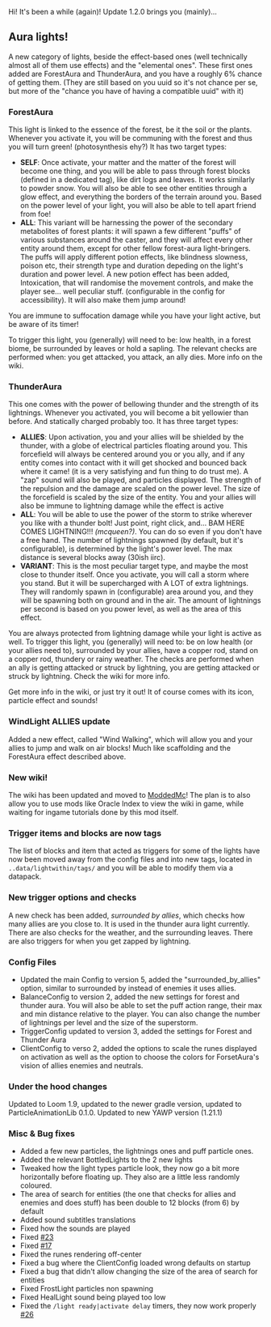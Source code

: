 Hi! It's been a while (again)! Update 1.2.0 brings you (mainly)...
## Aura lights!
A new category of lights, beside the effect-based ones (well technically almost all of them use effects) and the "elemental ones".
These first ones added are ForestAura and ThunderAura, and you have a roughly 6% chance of getting them. (They are still based on you uuid so it's not chance per se, but more of the "chance you have of having a compatible uuid" with it)

### ForestAura
This light is linked to the essence of the forest, be it the soil or the plants. Whenever you activate it, you will be communing with the forest and thus you will turn green! (photosynthesis ehy?)
It has two target types:
- **SELF**: Once activate, your matter and the matter of the forest will become one thing, and you will be able to pass through forest blocks (defined in a dedicated tag), like dirt logs and leaves. 
It works similarly to powder snow. You will also be able to see other entities through a glow effect, and everything the borders of the terrain around you.
Based on the power level of your light, you will also be able to tell apart friend from foe!
- **ALL**: This variant will be harnessing the power of the secondary metabolites of forest plants: it will spawn a few different "puffs" of various substances around the caster, and they will affect every other entity around them,
except for other fellow forest-aura light-bringers. The puffs will apply different potion effects, like blindness slowness, poison etc, their strength type and duration depeding on the light's duration and power level. A new potion effect has been added,
Intoxication, that will randomise the movement controls, and make the player see... well peculiar stuff. (configurable in the config for accessibility). It will also make them jump around!

You are immune to suffocation damage while you have your light active, but be aware of its timer!

To trigger this light, you (generally) will need to be: low health, in a forest biome, be surrounded by leaves or hold a sapling.
The relevant checks are performed when: you get attacked, you attack, an ally dies. More info on the wiki.

### ThunderAura
This one comes with the power of bellowing thunder and the strength of its lightnings. Whenever you activated, you will become a bit yellowier than before. And statically charged probably too.
It has three target types:
- **ALLIES**: Upon activation, you and your allies will be shielded by the thunder, with a globe of electrical particles floating around you. This forcefield will
always be centered around you or you ally, and if any entity comes into contact with it will get shocked and bounced back where it came! (it is a very satisfying and fun thing to do trust me). 
A "zap" sound will also be played, and particles displayed. The strength of the repulsion and the damage are scaled on the power level. The size of the forcefield is scaled by the size of the entity.
You and your allies will also be immune to lightning damage while the effect is active
- **ALL**: You will be able to use the power of the storm to strike wherever you like with a thunder bolt! Just point, right click, and... BAM HERE COMES LIGHTNING!!! *(mcqueen?)*. You can do so even if you don't have a free hand.
The number of lightnings spawned (by default, but it's configurable), is determined by the light's power level. The max distance is several blocks away (30ish iirc).
- **VARIANT**: This is the most peculiar target type, and maybe the most close to thunder itself. Once you activate, you will call a storm where you stand.
But it will be supercharged with A LOT of extra lightnings. They will randomly spawn in (configurable) area around you, and they will be spawning both on ground and in the air.
The amount of lightnings per second is based on you power level, as well as the area of this effect. 

You are always protected from lightning damage while your light is active as well.
To trigger this light, you (generally) will need to: be on low health (or your allies need to), surrounded by your allies, have a copper rod, stand on a copper rod, thundery or rainy weather.
The checks are performed when an ally is getting attacked or struck by lightning, you are getting attacked or struck by lightning. Check the wiki for more info.

Get more info in the wiki, or just try it out! It of course comes with its icon, particle effect and sounds!

### WindLight ALLIES update
Added a new effect, called "Wind Walking", which will allow you and your allies to jump and walk on air blocks! Much like scaffolding and the ForestAura effect described above.

### New wiki!
The wiki has been updated and moved to [ModdedMc](https://moddedmc.wiki/en/project/lightwithin/)! The plan is to also allow you to use mods like Oracle Index to view the wiki in game, while waiting for ingame tutorials done by this mod itself.

### Trigger items and blocks are now tags
The list of blocks and item that acted as triggers for some of the lights have now been moved away from the config files and into new tags, located in
`..data/lightwithin/tags/` and you will be able to modify them via a datapack. 

### New trigger options and checks
A new check has been added, _surrounded by allies_, which checks how many allies are you close to. It is used in the thunder aura light currently.
There are also checks for the weather, and the surrounding leaves. There are also triggers for when you get zapped by lightning.

### Config Files
- Updated the main Config to version 5, added the "surrounded_by_allies" option, similar to surrounded by instead of enemies it uses allies.
- BalanceConfig to version 2, added the new settings for forest and thunder aura. You will also be able to set the puff action range, their max and min distance relative to the player. 
You can also change the number of lightnings per level and the size of the superstorm.
- TriggerConfig updated to version 3, added the settings for Forest and Thunder Aura
- ClientConfig to verso 2, added the options to scale the runes displayed on activation as well as the option to choose the colors for ForsetAura's vision of allies enemies and neutrals.

### Under the hood changes
Updated to Loom 1.9, updated to the newer gradle version, updated to ParticleAnimationLib 0.1.0. Updated to new YAWP version (1.21.1)

### Misc & Bug fixes
- Added a few new particles, the lightnings ones and puff particle ones.
- Added the relevant BottledLights to the 2 new lights
- Tweaked how the light types particle look, they now go a bit more horizontally before floating up. They also are a little less randomly coloured.
- The area of search for entities (the one that checks for allies and enemies and does stuff) has been double to 12 blocks (from 6) by default
- Added sound subtitles translations
- Fixed how the sounds are played 
- Fixed [#23](https://github.com/Emafire003/LightWithin/issues/23)
- Fixed [#17](https://github.com/Emafire003/LightWithin/issues/17)
- Fixed the runes rendering off-center
- Fixed a bug where the ClientConfig loaded wrong defaults on startup
- Fixed a bug that didn't allow changing the size of the area of search for entities
- Fixed FrostLight particles non spawning
- Fixed HealLight sound being played too low
- Fixed the `/light ready|activate delay` timers, they now work properly [#26](https://github.com/Emafire003/LightWithin/issues/27)


